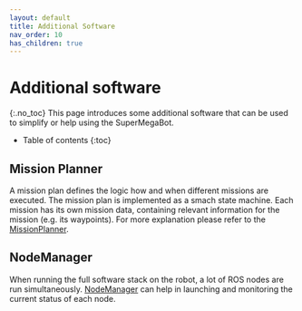 ```yaml
---
layout: default
title: Additional Software
nav_order: 10
has_children: true
---
```


# Additional software
{:.no_toc}
This page introduces some additional software that can be used to simplify or help using the SuperMegaBot.

* Table of contents
{:toc}

## Mission Planner
A mission plan defines the logic how and when different missions are executed. The mission plan is implemented as a smach state machine. Each mission has its own mission data, containing relevant information for the mission (e.g. its waypoints). For more explanation please refer to the [MissionPlanner](https://github.com/ETHZ-RobotX/smb_mission_planner).


## NodeManager
When running the full software stack on the robot, a lot of ROS nodes are run simultaneously. [NodeManager](HowToUseNodeManager.md) can help in launching and monitoring the current status of each node.
